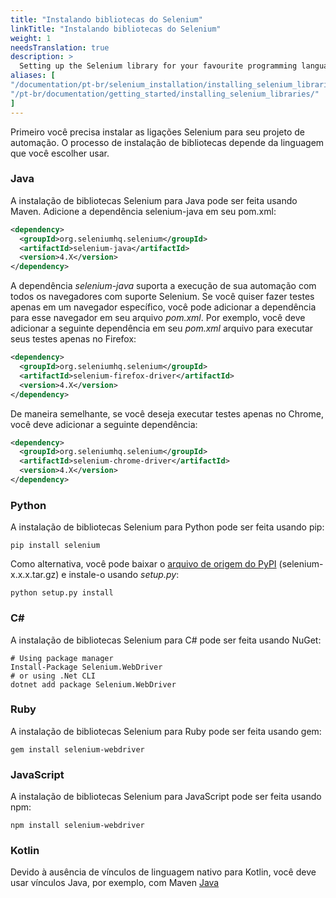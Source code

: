 ```yaml
---
title: "Instalando bibliotecas do Selenium"
linkTitle: "Instalando bibliotecas do Selenium"
weight: 1
needsTranslation: true
description: >
  Setting up the Selenium library for your favourite programming language.
aliases: [
"/documentation/pt-br/selenium_installation/installing_selenium_libraries/",
"/pt-br/documentation/getting_started/installing_selenium_libraries/"
]
---
```


Primeiro você precisa instalar as ligações Selenium para seu projeto de automação.
O processo de instalação de bibliotecas depende da linguagem que você escolher usar.

### Java
A instalação de bibliotecas Selenium para Java pode ser feita usando Maven.
Adicione a dependência selenium-java em seu pom.xml:

```xml
<dependency>
  <groupId>org.seleniumhq.selenium</groupId>
  <artifactId>selenium-java</artifactId>
  <version>4.X</version>
</dependency>
```

A dependência _selenium-java_ suporta a execução de sua automação com todos os navegadores 
com suporte Selenium. Se você quiser fazer testes
apenas em um navegador específico, você pode adicionar a dependência para esse navegador
em seu arquivo _pom.xml_.
Por exemplo, você deve adicionar a seguinte dependência em seu _pom.xml_
arquivo para executar seus testes apenas no Firefox:

```xml
<dependency>
  <groupId>org.seleniumhq.selenium</groupId>
  <artifactId>selenium-firefox-driver</artifactId>
  <version>4.X</version>
</dependency>
```
   
De maneira semelhante, se você deseja executar testes apenas no Chrome,
você deve adicionar a seguinte dependência:

```xml
<dependency>
  <groupId>org.seleniumhq.selenium</groupId>
  <artifactId>selenium-chrome-driver</artifactId>
  <version>4.X</version>
</dependency>
```

### Python
A instalação de bibliotecas Selenium para Python pode ser feita usando pip:

```shell
pip install selenium
```

Como alternativa, você pode baixar o [arquivo de origem do PyPI](https://pypi.org/project/selenium/#files)
(selenium-x.x.x.tar.gz) e instale-o usando _setup.py_:

```shell
python setup.py install
```

### C#
A instalação de bibliotecas Selenium para C# pode ser feita usando NuGet:

```shell
# Using package manager
Install-Package Selenium.WebDriver
# or using .Net CLI
dotnet add package Selenium.WebDriver
```

### Ruby
A instalação de bibliotecas Selenium para Ruby pode ser feita usando gem:

```shell
gem install selenium-webdriver
```

### JavaScript
A instalação de bibliotecas Selenium para JavaScript pode ser feita usando npm:

```shell
npm install selenium-webdriver
```

### Kotlin
Devido à ausência de vínculos de linguagem nativo para Kotlin, você deve usar vínculos Java, por exemplo, com Maven [Java](#java)


